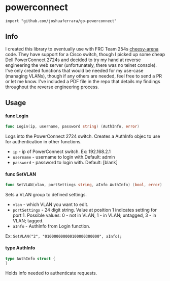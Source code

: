 # powerconnect

    import "github.com/joshuaferrara/go-powerconnect"
    
## Info

I created this library to eventually use with FRC Team 254s [cheesy-arena](https://github.com/Team254/cheesy-arena) code. They have support for a Cisco switch, though I picked up some cheap Dell PowerConnect 2724s and decided to try my hand at reverse engineering the web server (unfortunately, there was no telnet console). I've only created functions that would be needed for my use-case (managing VLANs), though if any others are needed, feel free to send a PR or let me know. I've included a PDF file in the repo that details my findings throughout the reverse engineering process.
    
## Usage

#### func  Login

```go
func Login(ip, username, password string) (AuthInfo, error)
```
Logs into the PowerConnect 2724 switch. Creates a AuthInfo objec to use for
authentication in other functions.
* `ip` - ip of PowerConnect switch. Ex: 192.168.2.1
* `username` - username to login with.Default: admin
* `password` - password to login with. Default: [blank]

#### func  SetVLAN

```go
func SetVLAN(vlan, portSettings string, aInfo AuthInfo) (bool, error)
```
Sets a VLAN group to defined settings.
* `vlan` - which VLAN you want to edit.
* `portSettings` - 24 digit string. Value at position 1 indicates setting for port 1. Possible values: 0 - not in VLAN, 1 - in VLAN; untagged, 3 - in VLAN; tagged.
* `aInfo` - AuthInfo from Login function.

Ex: `SetVLAN("2", "010000000000100000300000", aInfo);`

#### type AuthInfo

```go
type AuthInfo struct {
}
```

Holds info needed to authenticate requests.